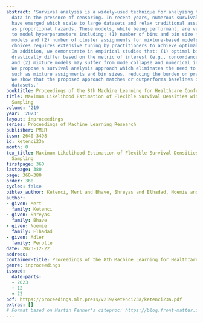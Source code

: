 ```yaml
---
abstract: 'Survival analysis is a widely-used technique for analyzing time-to-event
  data in the presence of censoring. In recent years, numerous survival analysis methods
  have emerged which scale to large datasets and relax traditional assumptions such
  as proportional hazards. These models, while being performant, are very sensitive
  to model hyperparameters including: (1) number of bins and bin size for discrete
  models and (2) number of cluster assignments for mixture-based models. Each of these
  choices requires extensive tuning by practitioners to achieve optimal performance.
  In addition, we demonstrate in empirical studies that: (1) optimal bin size may
  drastically differ based on the metric of interest (e.g., concordance vs brier score),
  and (2) mixture models may suffer from mode collapse and numerical instability.
  We propose a survival analysis approach which eliminates the need to tune hyperparameters
  such as mixture assignments and bin sizes, reducing the burden on practitioners.
  We show that the proposed approach matches or outperforms baselines on several real-world
  datasets.'
booktitle: Proceedings of the 8th Machine Learning for Healthcare Conference
title: Maximum Likelihood Estimation of Flexible Survival Densities with Importance
  Sampling
volume: '219'
year: '2023'
layout: inproceedings
series: Proceedings of Machine Learning Research
publisher: PMLR
issn: 2640-3498
id: ketenci23a
month: 0
tex_title: Maximum Likelihood Estimation of Flexible Survival Densities with Importance
  Sampling
firstpage: 360
lastpage: 380
page: 360-380
order: 360
cycles: false
bibtex_author: Ketenci, Mert and Bhave, Shreyas and Elhadad, Noemie and Perotte, Adler
author:
- given: Mert
  family: Ketenci
- given: Shreyas
  family: Bhave
- given: Noemie
  family: Elhadad
- given: Adler
  family: Perotte
date: 2023-12-22
address:
container-title: Proceedings of the 8th Machine Learning for Healthcare Conference
genre: inproceedings
issued:
  date-parts:
  - 2023
  - 12
  - 22
pdf: https://proceedings.mlr.press/v219/ketenci23a/ketenci23a.pdf
extras: []
# Format based on Martin Fenner's citeproc: https://blog.front-matter.io/posts/citeproc-yaml-for-bibliographies/
---
```

